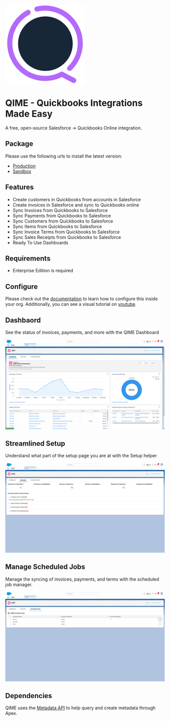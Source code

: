![QIME Logo](/images/QIME-Logo.png)

# QIME - Quickbooks Integrations Made Easy

A free, open-source Salesforce -> Quickbooks Online integration.

## Package

Please use the following urls to install the latest version:

- [Production](https://login.salesforce.com/packaging/installPackage.apexp?p0=04tDo000000Hz4x)
- [Sandbox](https://test.salesforce.com/packaging/installPackage.apexp?p0=04tDo000000Hz4x)

## Features

- Create customers in Quickbooks from accounts in Salesforce
- Create invoices in Salesforce and sync to Quickbooks online
- Sync Invoices from Quickbooks to Salesforce
- Sync Payments from Quickbooks to Salesforce
- Sync Customers from Quickbooks to Salesforce
- Sync Items from Quickbooks to Salesforce
- Sync Invoice Terms from Quickbooks to Salesforce
- Sync Sales Receipts from Quickbooks to Salesforce
- Ready To Use Dashboards

## Requirements

- Enterprise Edition is required

## Configure

Please check out the [documentation](https://qime.1sync.co) to learn how to configure this inside your org. Additionally, you can see a visual tutorial on [youtube](https://youtu.be/ZRwzeuJRmPg).

## Dashbaord

See the status of invoices, payments, and more with the QIME Dashboard

![QIME Dashboard](/images/dashboard.png)

## Streamlined Setup

Understand what part of the setup page you are at with the Setup helper

![QIME Setup Checklist](/images/setup-checklist.png)

## Manage Scheduled Jobs

Manage the syncing of invoices, payments, and terms with the scheduled job manager.

![QIME Scheduled Jobs](/images/manage-scheduled-jobs.png)

## Dependencies

QIME uses the [Metadata API](https://github.com/certinia/apex-mdapi) to help query and create metadata through Apex.
